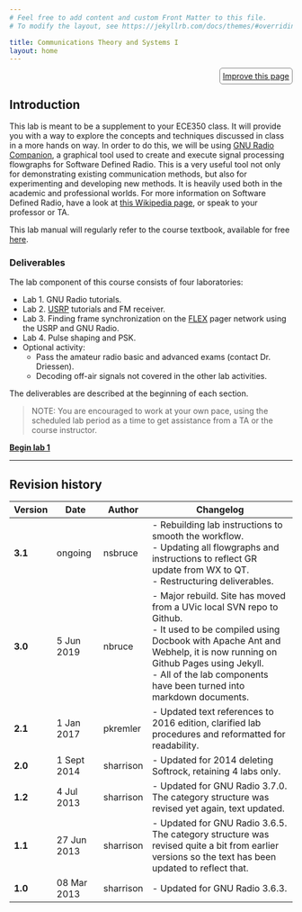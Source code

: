 ```yaml
---
# Feel free to add content and custom Front Matter to this file.
# To modify the layout, see https://jekyllrb.com/docs/themes/#overriding-theme-defaults

title: Communications Theory and Systems I
layout: home
---
```

<div align="right">
<a style="border:1px solid grey; border-radius:5px; padding:5px" href="{{site.github.repository_url}}/edit/master/{{page.path}}">Improve this page</a>
</div>

## Introduction


This lab is meant to be a supplement to your ECE350 class. It will provide you with a way to explore the concepts and techniques discussed in class in a more hands on way. In order to do this, we will be using [GNU Radio Companion](https://wiki.gnuradio.org/index.php/GNURadioCompanion), a graphical tool used to create and execute signal processing flowgraphs for Software Defined Radio. This is a very useful tool not only for demonstrating existing communication methods, but also for experimenting and developing new methods. It is heavily used both in the academic and professional worlds. For more information on Software Defined Radio, have a look at [this Wikipedia page](https://en.wikipedia.org/wiki/Software-defined_radio), or speak to your professor or TA.

This lab manual will regularly refer to the course textbook, available for free [here](./_docs/pdriessen_textbook.pdf).

### Deliverables

The lab component of this course consists of four laboratories:

- Lab 1. GNU Radio tutorials.
- Lab 2. [USRP](http://en.wikipedia.org/wiki/Universal_Software_Radio_Peripheral) tutorials and FM receiver.
- Lab 3. Finding frame synchronization on the [FLEX](<http://en.wikipedia.org/wiki/FLEX_(protocol)>) pager network using the USRP and GNU Radio.
- Lab 4. Pulse shaping and PSK.
- Optional activity:
  - Pass the amateur radio basic and advanced exams (contact Dr. Driessen).
  - Decoding off-air signals not covered in the other lab activities.

The deliverables are described at the beginning of each section.

> NOTE: You are encouraged to work at your own pace, using the scheduled lab period as a time to get assistance from a TA or the course instructor.

[**Begin lab 1**](_lab1/introduction.md)

---

## Revision history

Version | Date | Author | Changelog
------- | ---- | ------ | ---------
**3.1** | ongoing | nsbruce | - Rebuilding lab instructions to smooth the workflow.<br> - Updating all flowgraphs and instructions to reflect GR update from WX to QT.<br> - Restructuring deliverables.
**3.0** | 5 Jun 2019 | nbruce | - Major rebuild. Site has moved from a UVic local SVN repo to Github.<br> - It used to be compiled using Docbook with Apache Ant and Webhelp, it is now running on Github Pages using Jekyll.<br> - All of the lab components have been turned into markdown documents.
**2.1** | 1 Jan 2017 | pkremler | - Updated text references to 2016 edition, clarified lab procedures and reformatted for readability.
**2.0** | 1 Sept 2014 | sharrison |- Updated for 2014 deleting Softrock, retaining 4 labs only.
**1.2** | 4 Jul 2013 | sharrison | - Updated for GNU Radio 3.7.0. The category structure was revised yet again, text updated.
**1.1** | 27 Jun 2013 | sharrison | - Updated for GNU Radio 3.6.5. The category structure was revised quite a bit from earlier versions so the text has been updated to reflect that.
**1.0** | 08 Mar 2013 | sharrison | - Updated for GNU Radio 3.6.3.
